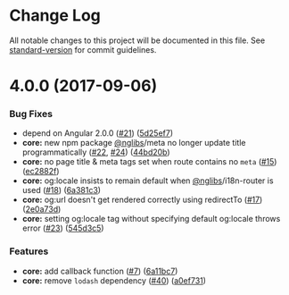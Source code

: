 # Change Log

All notable changes to this project will be documented in this file. See [standard-version](https://github.com/conventional-changelog/standard-version) for commit guidelines.

<a name="4.0.0"></a>
# 4.0.0 (2017-09-06)


### Bug Fixes

* depend on Angular 2.0.0 ([#21](https://github.com/fulls1z3/ngx-meta/issues/21)) ([5d25ef7](https://github.com/fulls1z3/ngx-meta/commit/5d25ef7))
* **core:** new npm package [@nglibs](https://github.com/nglibs)/meta no longer update title programmatically ([#22](https://github.com/fulls1z3/ngx-meta/issues/22), [#24](https://github.com/fulls1z3/ngx-meta/issues/24)) ([44bd20b](https://github.com/fulls1z3/ngx-meta/commit/44bd20b))
* **core:** no page title & meta tags set when route contains no `meta` ([#15](https://github.com/fulls1z3/ngx-meta/issues/15)) ([ec2882f](https://github.com/fulls1z3/ngx-meta/commit/ec2882f))
* **core:** og:locale insists to remain default when [@nglibs](https://github.com/nglibs)/i18n-router is used ([#18](https://github.com/fulls1z3/ngx-meta/issues/18)) ([6a381c3](https://github.com/fulls1z3/ngx-meta/commit/6a381c3))
* **core:** og:url doesn't get rendered correctly using redirectTo ([#17](https://github.com/fulls1z3/ngx-meta/issues/17)) ([2e0a73d](https://github.com/fulls1z3/ngx-meta/commit/2e0a73d))
* **core:** setting og:locale tag without specifying default og:locale throws error ([#23](https://github.com/fulls1z3/ngx-meta/issues/23)) ([545d3c5](https://github.com/fulls1z3/ngx-meta/commit/545d3c5))


### Features

* **core:** add callback function ([#7](https://github.com/fulls1z3/ngx-meta/issues/7)) ([6a11bc7](https://github.com/fulls1z3/ngx-meta/commit/6a11bc7))
* **core:** remove `lodash` dependency ([#40](https://github.com/fulls1z3/ngx-meta/issues/40)) ([a0ef731](https://github.com/fulls1z3/ngx-meta/commit/a0ef731))



